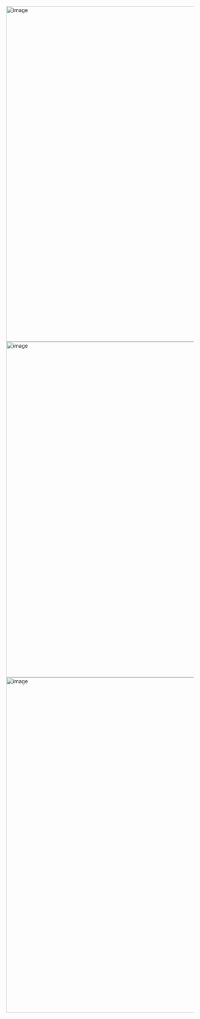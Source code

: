 <img width="1440" height="900" alt="image" src="https://github.com/user-attachments/assets/75f9f36d-dcd9-49b3-84e7-08544ce93c7b" />
<img width="1440" height="900" alt="image" src="https://github.com/user-attachments/assets/221d1527-33fb-49fd-ad10-b9ef6823a04c" />
<img width="1440" height="900" alt="image" src="https://github.com/user-attachments/assets/eeae1edd-7aa8-4e18-a6da-2cbb87bc25b1" />
